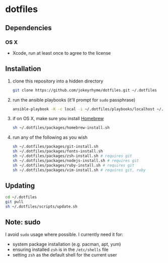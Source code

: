 # dotfiles

## Dependencies

### OS X

- Xcode, run at least once to agree to the license


## Installation

1. clone this repository into a hidden directory

    ```sh
    git clone https://github.com/jokeyrhyme/dotfiles.git ~/.dotfiles
    ```

2. run the ansible playbooks (it'll prompt for `sudo` passphrase)

    ```sh
    ansible-playbook -K -c local -i ~/.dotfiles/playbooks/localhost ~/.dotfiles/playbooks/general.yml
    ```

3. if on OS X, make sure you install [Homebrew](http://brew.sh/)

    ```sh
    sh ~/.dotfiles/packages/homebrew-install.sh
    ```

4. run any of the following as you wish

    ```sh
    sh ~/.dotfiles/packages/git-install.sh
    sh ~/.dotfiles/packages/fonts-install.sh
    sh ~/.dotfiles/packages/zsh-install.sh # requires git
    sh ~/.dotfiles/packages/nodejs-install.sh # requires git
    sh ~/.dotfiles/packages/ruby-install.sh # requires git
    sh ~/.dotfiles/packages/vim-install.sh # requires git, ruby
    ```


## Updating

```sh
cd ~/.dotfiles
git pull
sh ~/.dotfiles/scripts/update.sh
```

## Note: sudo

I avoid `sudo` usage where possible. I currently need it for:

- system package installation (e.g. pacman, apt, yum)
- ensuring installed `zsh` is in the `/etc/shells` file
- setting `zsh` as the default shell for the current user
